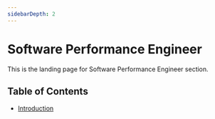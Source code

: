 ```yaml
---
sidebarDepth: 2
---
```


# Software Performance Engineer

This is the landing page for Software Performance Engineer section.

## Table of Contents

- [Introduction](./index.md)

